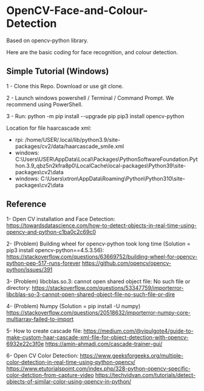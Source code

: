 # OpenCV-Face-and-Colour-Detection

Based on opencv-python library.

Here are the basic coding for face recognition, and colour detection.


## Simple Tutorial (Windows)
1 - Clone this Repo. Download or use git clone.

2 - Launch windows powershell / Terminal / Command Prompt. We recommend using PowerShell.

3 - Run:
  python -m pip install --upgrade pip
  pip3 install opencv-python


Location for file haarcascade xml:
- rpi: /home/USER/.local/lib/python3.9/site-packages/cv2/data/haarcascade_smile.xml
- windows: C:\Users\USER\AppData\Local\Packages\PythonSoftwareFoundation.Python.3.9_qbz5n2kfra8p0\LocalCache\local-packages\Python39\site-packages\cv2\data
- windows: C:\Users\xtron\AppData\Roaming\Python\Python310\site-packages\cv2\data


## Reference

1- Open CV installation and Face Detection:
https://towardsdatascience.com/how-to-detect-objects-in-real-time-using-opencv-and-python-c1ba0c2c69c0

2- (Problem) Building wheel for opencv-python took long time (Solution = pip3 install opencv-python==4.5.3.56):
https://stackoverflow.com/questions/63669752/building-wheel-for-opencv-python-pep-517-runs-forever
https://github.com/opencv/opencv-python/issues/391

3- (Problem) libcblas.so.3: cannot open shared object file: No such file or directory:
https://stackoverflow.com/questions/53347759/importerror-libcblas-so-3-cannot-open-shared-object-file-no-such-file-or-dire

4- (Problem) Numpy (Solution = pip install -U numpy)
https://stackoverflow.com/questions/20518632/importerror-numpy-core-multiarray-failed-to-import

5- How to create cascade file:
https://medium.com/@vipulgote4/guide-to-make-custom-haar-cascade-xml-file-for-object-detection-with-opencv-6932e22c3f0e
https://amin-ahmadi.com/cascade-trainer-gui/

6- Open CV Color Detection:
https://www.geeksforgeeks.org/multiple-color-detection-in-real-time-using-python-opencv/
https://www.etutorialspoint.com/index.php/328-python-opencv-specific-color-detction-from-capture-video
https://techvidvan.com/tutorials/detect-objects-of-similar-color-using-opencv-in-python/
